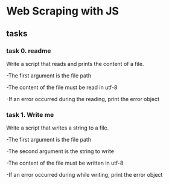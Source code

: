 # Web Scraping with JS

## tasks

### task 0. readme

Write a script that reads and prints the content of a file.

-The first argument is the file path

-The content of the file must be read in utf-8

-If an error occurred during the reading, print the error object


### task 1. Write me

Write a script that writes a string to a file.

-The first argument is the file path

-The second argument is the string to write

-The content of the file must be written in utf-8

-If an error occurred during while writing, print the error object